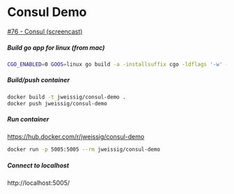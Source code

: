 # Consul Demo

[#76 - Consul (screencast)](https://sysadmincasts.com/episodes/76-consul)

##### Build go app for linux (from mac)

```sh
CGO_ENABLED=0 GOOS=linux go build -a -installsuffix cgo -ldflags '-w' -o web ./main.go
```

##### Build/push container

```sh
docker build -t jweissig/consul-demo .
docker push jweissig/consul-demo
```

##### Run container

https://hub.docker.com/r/jweissig/consul-demo

```sh
docker run -p 5005:5005 --rm jweissig/consul-demo
```

##### Connect to localhost

http://localhost:5005/
